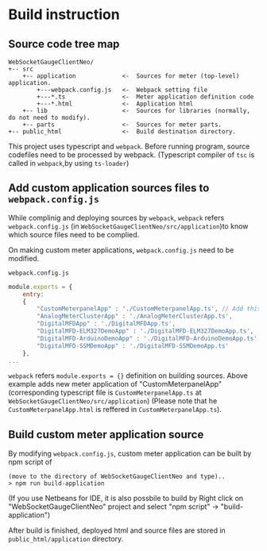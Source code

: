 # Build instruction

## Source code tree map
```
WebSocketGaugeClientNeo/
+-- src
	+-- application				<-	Sources for meter (top-level) application.
        +---webpack.config.js	<-	Webpack setting file
		+---*.ts				<-	Meter application definition code
        +---*.html				<-	Application html
    +-- lib						<-	Sources for libraries (normally, do not need to modify).
    +-- parts					<-	Sources for meter parts.
+-- public_html 				<-	Build destination directory.
```
This project uses typescript and `webpack`. Before running program, source codefiles need to be processed by webpack.
(Typescript compiler of `tsc` is called in `webpack`,by using `ts-loader`)

## Add custom application sources files to `webpack.config.js`
While complinig and deploying sources by `webpack`, `webpack` refers `webpack.config.js` (in `WebSocketGaugeClientNeo/src/application`)to know which source files need to be complied.

On making custom meter applications, `webpack.config.js` need to be modified.

`webpack.config.js`
```js
module.exports = {
    entry:
    {
        "CustomMeterpanelApp" : './CustomMeterpanelApp.ts', // Add this line.
        "AnalogMeterClusterApp" : './AnalogMeterClusterApp.ts',
        "DigitalMFDApp" : './DigitalMFDApp.ts',
        "DigitalMFD-ELM327DemoApp" : './DigitalMFD-ELM327DemoApp.ts',
        "DigitalMFD-ArduinoDemoApp" : './DigitalMFD-ArduinoDemoApp.ts',
        "DigitalMFD-SSMDemoApp" : './DigitalMFD-SSMDemoApp.ts'
    },
...
```
`webpack` refers `module.exports = {}` definition on building sources.
Above example adds new meter application of "CustomMeterpanelApp" (corresponding typescript file is `CustomMeterpanelApp.ts` at `WebSocketGaugeClientNeo/src/application`)
(Please note that he `CustomMeterpanelApp.html` is reffered in `CustomMeterpanelApp.ts`).

## Build custom meter application source
By modifying `webpack.config.js`, custom meter application can be built by npm script of
```
(move to the directory of WebSocketGaugeClientNeo and type)..
> npm run build-application
```
(If you use Netbeans for IDE, it is also possbile to build by Right click on "WebSocketGaugeClientNeo" project and select "npm script" -> "build-application")

After build is finished, deployed html and source files are stored in `public_html/application` directory.


